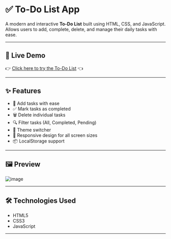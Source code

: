 # ✅ To-Do List App

A modern and interactive **To-Do List** built using HTML, CSS, and JavaScript.  
Allows users to add, complete, delete, and manage their daily tasks with ease.

---

## 🚀 Live Demo

👉 [Click here to try the To-Do List](https://Sowjanya223.github.io/OIBSIP/level2-task3/) 👈

---

## ✨ Features

- 📌 Add tasks with ease
- ✅ Mark tasks as completed
- 🗑️ Delete individual tasks
- 🔍 Filter tasks (All, Completed, Pending)
- 🌙 Theme switcher 
- 🔄 Responsive design for all screen sizes
- 📦 LocalStorage support

---

## 🖼️ Preview

![image](https://github.com/user-attachments/assets/df5e4e6c-41ae-4546-8721-9c797be2b5d1)



---

## 🛠️ Technologies Used

- HTML5
- CSS3 
- JavaScript 

---




